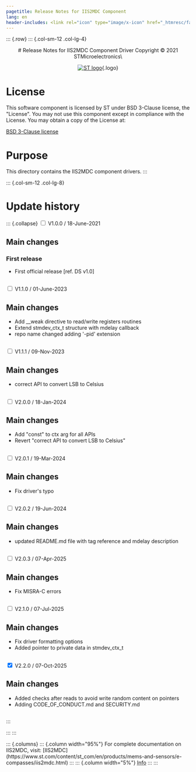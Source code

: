 ```yaml
---
pagetitle: Release Notes for IIS2MDC Component
lang: en
header-includes: <link rel="icon" type="image/x-icon" href="_htmresc/favicon.png" />
---
```


::: {.row}
::: {.col-sm-12 .col-lg-4}

<center>
# Release Notes for IIS2MDC Component Driver
Copyright &copy; 2021 STMicroelectronics\

[![ST logo](_htmresc/st_logo_2020.png)](https://www.st.com){.logo}
</center>

# License

This software component is licensed by ST under BSD 3-Clause license, the "License".
You may not use this component except in compliance with the License. You may obtain a copy of the License at:

[BSD 3-Clause license](https://opensource.org/licenses/BSD-3-Clause)

# Purpose

This directory contains the IIS2MDC component drivers.
:::

::: {.col-sm-12 .col-lg-8}
# Update history

::: {.collapse}
<input type="checkbox" id="collapse-section1" aria-hidden="true">
<label for="collapse-section1" aria-hidden="true">V1.0.0 / 18-June-2021</label>
<div>

## Main changes

### First release

- First official release [ref. DS v1.0]

##

</div>

<input type="checkbox" id="collapse-section2" aria-hidden="true">
<label for="collapse-section2" aria-hidden="true">V1.1.0 / 01-June-2023</label>
<div>

## Main changes

- Add __weak directive to read/write registers routines
- Extend stmdev_ctx_t structure with mdelay callback
- repo name changed adding '-pid' extension

##

</div>

<input type="checkbox" id="collapse-section3" aria-hidden="true">
<label for="collapse-section3" aria-hidden="true">V1.1.1 / 09-Nov-2023</label>
<div>

## Main changes

- correct API to convert LSB to Celsius

##

</div>
<input type="checkbox" id="collapse-section4" aria-hidden="true">
<label for="collapse-section4" aria-hidden="true">V2.0.0 / 18-Jan-2024</label>
<div>

## Main changes

- Add "const" to ctx arg for all APIs
- Revert "correct API to convert LSB to Celsius"

##

</div>

<input type="checkbox" id="collapse-section5" aria-hidden="true">
<label for="collapse-section5" aria-hidden="true">V2.0.1 / 19-Mar-2024</label>
<div>

## Main changes

- Fix driver's typo

##

</div>

<input type="checkbox" id="collapse-section6" aria-hidden="true">
<label for="collapse-section6" aria-hidden="true">V2.0.2 / 19-Jun-2024</label>
<div>

## Main changes

- updated README.md file with tag reference and mdelay description

##

</div>

<input type="checkbox" id="collapse-section7" aria-hidden="true">
<label for="collapse-section7" aria-hidden="true">V2.0.3 / 07-Apr-2025</label>
<div>

## Main changes

- Fix MISRA-C errors

##

</div>

<input type="checkbox" id="collapse-section8" aria-hidden="true">
<label for="collapse-section8" aria-hidden="true">V2.1.0 / 07-Jul-2025</label>
<div>

## Main changes

- Fix driver formatting options
- Added pointer to private data in stmdev_ctx_t

##

</div>

<input type="checkbox" id="collapse-section9" checked aria-hidden="true">
<label for="collapse-section9" aria-hidden="true">V2.2.0 / 07-Oct-2025</label>
<div>

## Main changes

- Added checks after reads to avoid write random content on pointers
- Adding CODE_OF_CONDUCT.md and SECURITY.md

##

</div>
:::


:::
:::

<footer class="sticky">
::: {.columns}
::: {.column width="95%"}
For complete documentation on IIS2MDC,
visit:
[IIS2MDC](https://www.st.com/content/st_com/en/products/mems-and-sensors/e-compasses/iis2mdc.html)
:::
::: {.column width="5%"}
<abbr title="Based on template cx566953 version 2.0">Info</abbr>
:::
:::
</footer>
